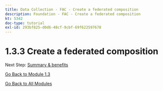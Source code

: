 ```yaml
---
title: Data Collection - FAC - Create a federated composition
description: Foundation - FAC - Create a federated composition
kt: 5342
doc-type: tutorial
exl-id: 293bf825-d0d6-48cf-9cbf-69f622597678
---
```

# 1.3.3 Create a federated composition

Next Step: [Summary & benefits](./summary.md)

[Go Back to Module 1.3](./fac.md)

[Go Back to All Modules](../../../overview.md)
